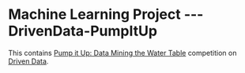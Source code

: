# Machine Learning Project --- DrivenData-PumpItUp

This contains [Pump it Up: Data Mining the Water Table](http://www.drivendata.org/competitions/7/) competition on [Driven Data](http://www.drivendata.org).